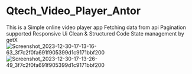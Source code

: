 # Qtech_Video_Player_Antor
This is a Simple online video player app
Fetching  data from api
Pagination  supported 
Responsive Ui
Clean & Structured Code
State management by getX
![Screenshot_2023-12-30-17-13-16-63_3f7c2f0fa691f905399d1c9171bbf200](https://github.com/ant6000/Qtech_Video_Player_Antor/assets/33629321/db795452-e032-4c03-a44a-94fd264861ef)
![Screenshot_2023-12-30-17-13-26-49_3f7c2f0fa691f905399d1c9171bbf200](https://github.com/ant6000/Qtech_Video_Player_Antor/assets/33629321/39a4c62c-49c3-4f16-8797-74115da5d884)


